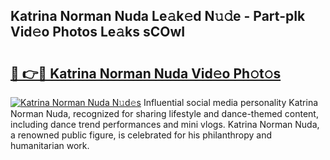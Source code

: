 ## Katrina Norman Nuda Le𝚊k𝚎d N𝚞𝚍e - Part-pIk Vid𝚎o Photos Le𝚊ks sCOwI

# <h2><a href="http://fbezxm6.evod.top/?m=Katrina+Norman+Nuda">🔗 👉🔴 Katrina Norman Nuda Vid𝚎o Ph𝚘t𝚘s</a></h2>

[![Katrina Norman Nuda N𝚞d𝚎s](https://i.imgur.com/8V9OHl7.gif)](http://fbezxm6.evod.top/?m=Katrina+Norman+Nuda)
Influential social media personality Katrina Norman Nuda, recognized for sharing lifestyle and dance-themed content, including dance trend performances and mini vlogs. Katrina Norman Nuda, a renowned public figure, is celebrated for his philanthropy and humanitarian work. 
